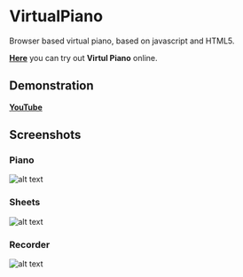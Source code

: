 # VirtualPiano
Browser based virtual piano, based on javascript and HTML5.

[**Here**](http://otanim.github.io/virtual-piano/) you can try out **Virtul Piano** online.

## Demonstration
[**YouTube**](https://www.youtube.com/watch?v=jFusXg5g1Gw)

## Screenshots
### Piano
![alt text](https://raw.githubusercontent.com/ArmanYeghiazaryan/VirtualPiano/master/screenshots/piano.gif "Piano")
### Sheets
![alt text](https://raw.githubusercontent.com/ArmanYeghiazaryan/VirtualPiano/master/screenshots/sheets.gif "Sheets")
### Recorder
![alt text](https://raw.githubusercontent.com/ArmanYeghiazaryan/VirtualPiano/master/screenshots/recorder.gif "Recorder")

